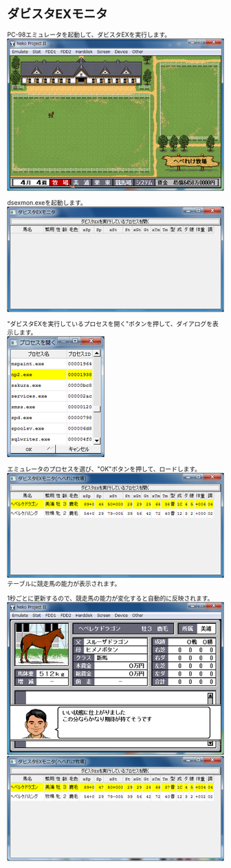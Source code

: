 # ダビスタEXモニタ
PC-98エミュレータを起動して、ダビスタEXを実行します。  
![](img/README_emulator_startup.png)  

dsexmon.exeを起動します。  
![](img/README_dsexmon_startup.png)  

"ダビスタEXを実行しているプロセスを開く"ボタンを押して、ダイアログを表示します。  
![](img/README_dsexmon_process.png)  

エミュレータのプロセスを選び、"OK"ボタンを押して、ロードします。  
![](img/README_dsexmon_loaded.png)  
テーブルに競走馬の能力が表示されます。  

1秒ごとに更新するので、競走馬の能力が変化すると自動的に反映されます。  
![](img/README_emulator_trained.png)  
![](img/README_dsexmon_trained.png)  

